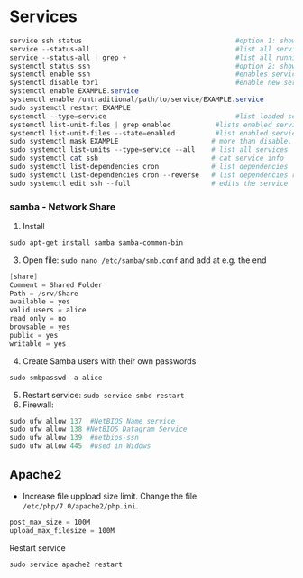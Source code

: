 # Services


````powershell
service ssh status                                      #option 1: shows service status
service --status-all                                    #list all services
service --status-all | grep +                           #list all running services
systemctl status ssh                                    #option 2: shows service status
systemctl enable ssh                                    #enables service ssh
systemctl disable tor1                                  #enable new service tor1
systemctl enable EXAMPLE.service
systemctl enable /untraditional/path/to/service/EXAMPLE.service
sudo systemctl restart EXAMPLE
systemctl --type=service                                #list loaded services
systemctl list-unit-files | grep enabled           #lists enabled services
systemctl list-unit-files --state=enabled          #list enabled services run at boot time
sudo systemctl mask EXAMPLE                       # more than disable. Prevents services and users to start, as the config is sent to /dev/null
sudo systemctl list-units --type=service --all    # list all services
sudo systemctl cat ssh                            # cat service info
sudo systemctl list-dependencies cron             # list dependencies
sudo systemctl list-dependencies cron --reverse   # list dependencies recursively
sudo systemctl edit ssh --full                    # edits the service
````

### samba - Network Share
1. Install
````powershell
sudo apt-get install samba samba-common-bin
````
3. Open file: `sudo nano /etc/samba/smb.conf` and add at e.g. the end
````powershell
[share]
Comment = Shared Folder
Path = /srv/Share
available = yes
valid users = alice
read only = no
browsable = yes
public = yes
writable = yes
````
4. Create Samba users with their own passwords
````powershell
sudo smbpasswd -a alice
````
5. Restart service: `sudo service smbd restart`
6. Firewall:
````powershell
sudo ufw allow 137  #NetBIOS Name service
sudo ufw allow 138 #NetBIOS Datagram Service
sudo ufw allow 139  #netbios-ssn
sudo ufw allow 445  #used in Widows
````


## Apache2
- Increase file uppload size limit. Change the file `/etc/php/7.0/apache2/php.ini`.
````powershell
post_max_size = 100M
upload_max_filesize = 100M
````
Restart service
````powershell
sudo service apache2 restart
````

